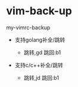 # vim-back-up
my-vimrc-backup

* 支持golang补全/跳转
    
    * 跳转,gd  跳回:b1
 
* 支持c/c++补全/跳转
    
    * 跳转,jd 跳回:b1
